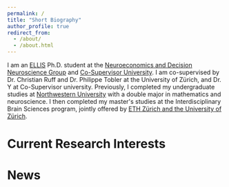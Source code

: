 ```yaml
---
permalink: /
title: "Short Biography"
author_profile: true
redirect_from: 
  - /about/
  - /about.html
---
```


I am an [ELLIS](https://ellis.eu) Ph.D. student at the [Neuroeconomics and Decision Neuroscience Group](https://www.econ.uzh.ch/en/study/phd/mpgsn.html) and [Co-Supervisor University](https://pages.github.com). I am co-supervised by Dr. Christian Ruff and Dr. Philippe Tobler at the University of Zürich, and Dr. Y at Co-Supervisor university. Previously, I completed my undergraduate studies at [Northwestern University](https://www.northwestern.edu) with a double major in mathematics and neuroscience. I then completed my master's studies at the Interdisciplinary Brain Sciences program, jointly offered by [ETH Zürich and the University of Zürich](https://www.neuroscience.uzh.ch/en/Master-Studies/Program.html).

Current Research Interests
======


News
======

